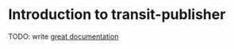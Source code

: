 # Introduction to transit-publisher

TODO: write [great documentation](http://jacobian.org/writing/what-to-write/)
